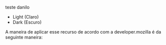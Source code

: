 

<p>  teste danilo</p>

<ul>
<li>Light (Claro)</li>
<li>Dark (Escuro)</li>
</ul>

<p>A maneira de aplicar esse recurso de acordo com a developer.mozilla é da seguinte maneira:</p>
